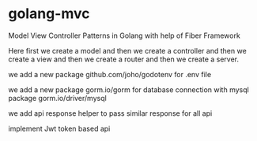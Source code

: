 # golang-mvc
Model View Controller Patterns in Golang with help of Fiber Framework

Here first we create a model and then we create a controller and then we create a view and then we create a router and then we create a server.

we add a new package github.com/joho/godotenv for .env file

we add a new package gorm.io/gorm for database connection with mysql package  gorm.io/driver/mysql

we add api response helper to pass similar response for all api

implement Jwt token based api




